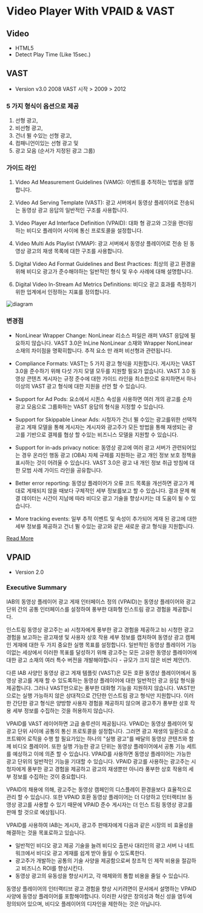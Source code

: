 # Video Player With VPAID & VAST

## Video
* HTML5
* Detect Play Time (Like 15sec.)

## VAST
* Version v3.0
2008 VAST 시작 > 2009 > 2012

### 5 가지 형식이 옵션으로 제공

1. 선형 광고, 
2. 비선형 광고, 
3. 건너 뛸 수있는 선형 광고, 
4. 컴패니언이있는 선형 광고 및 
5. 광고 모음 (순서가 지정된 광고 그룹)


### 가이드 라인
1. Video Ad Measurement Guidelines (VAMG): 이벤트를 추적하는 방법을 설명합니다.

2. Video Ad Serving Template (VAST): 광고 서버에서 동영상 플레이어로 전송되는 동영상 광고 응답의 일반적인 구조를 사용합니다.

3. Video Player Ad Interface Definition (VPAID): 대화 형 광고와 그것을 렌더링하는 비디오 플레이어 사이에 통신 프로토콜을 설정합니다.

4. Video Multi Ads Playlist (VMAP): 광고 서버에서 동영상 플레이어로 전송 된 동영상 광고의 재생 목록에 대한 구조를 사용합니다.

5. Digital Video Ad Format Guidelines and Best Practices: 최상의 광고 환경을 위해 비디오 광고가 준수해야하는 일반적인 형식 및 우수 사례에 대해 설명합니다.

6. Digital Video In-Stream Ad Metrics Definitions: 비디오 광고 효과를 측정하기위한 업계에서 인정하는 지표를 정의합니다.

![diagram](https://raw.githubusercontent.com/gmyou/video/master/asset/readme/1-1.png)

### 변경점
* NonLinear Wrapper Change: NonLinear 리소스 파일은 래퍼 VAST 응답에 필요하지 않습니다. VAST 3.0은 InLine NonLinear 소재와 Wrapper NonLinear 소재의 차이점을 명확히합니다. 추적 요소 만 래퍼 비선형과 관련됩니다.

* Compliance Formats: VAST는 5 가지 광고 형식을 지원합니다. 게시자는 VAST 3.0을 준수하기 위해 다섯 가지 모델 모두를 지원할 필요가 없습니다. VAST 3.0 동영상 콘텐츠 게시자는 규정 준수에 대한 가이드 라인을 최소한으로 유지하면서 하나 이상의 VAST 광고 형식에 대한 지원을 선언 할 수 있습니다.

* Support for Ad Pods: <Ad> 요소에서 시퀀스 속성을 사용하면 여러 개의 광고를 순차 광고 모음으로 그룹화하는 VAST 응답의 형식을 지정할 수 있습니다.

* Support for Skippable Linear Ads: 시청자가 건너 뛸 수있는 광고를위한 선택적 광고 게재 모델을 통해 게시자는 게시자와 광고주가 모든 방법을 통해 재생되는 광고를 기반으로 결제를 협상 할 수있는 비즈니스 모델을 지원할 수 있습니다.

* Support for in-ads privacy notice: 동영상 광고에 여러 광고 서버가 관련되어있는 경우 온라인 행동 광고 (OBA) 자체 규제를 지원하는 광고 개인 정보 보호 정책을 표시하는 것이 어려울 수 있습니다. VAST 3.0은 광고 내 개인 정보 취급 방침에 대한 모범 사례 가이드 라인을 공유합니다.

* Better error reporting: 동영상 플레이어가 오류 코드 목록을 개선하면 광고가 제대로 게재되지 않을 때보다 구체적인 세부 정보를보고 할 수 있습니다. 결과 문제 해결 데이터는 시간이 지남에 따라 비디오 광고 기술을 향상시키는 데 도움이 될 수 있습니다.

* More tracking events: 일부 추적 이벤트 및 속성이 추가되어 게재 된 광고에 대한 세부 정보를 제공하고 건너 뛸 수있는 광고와 같은 새로운 광고 형식을 지원합니다.

[Read More](https://github.com/gmyou/video/wiki#vast-v30)

## VPAID
* Version 2.0

### Executive Summary
IAB의 동영상 플레이어 광고 게재 인터페이스 정의 (VPAID)는 동영상 플레이어와 광고 단위 간의 공통 인터페이스를 설정하여 풍부한 대화형 인스트림 광고 경험을 제공합니다.

인스트림 동영상 광고주는 a) 시청자에게 풍부한 광고 경험을 제공하고 b) 시청한 광고 경험을 보고하는 광고재생 및 사용자 상호 작용 세부 정보를 캡처하여 동영상 광고 캠페인 게재에 대한 두 가지 중요한 실행 목표를 설정합니다. 일반적인 동영상 플레이어 기능이없는 세상에서 이러한 목표를 달성하기 위해 광고주는 모든 고유한 동영상 플레이어에 대한 광고 소재의 여러 특수 버전을 개발해야합니다 - 규모가 크지 않은 비싼 제안(?).

다른 IAB 사양인 동영상 광고 게재 템플릿 (VAST)은 모든 호환 동영상 플레이어에서 동영상 광고를 게재 할 수 있도록하는 동영상 플레이어에 대한 일반적인 광고 응답 형식을 제공합니다. 그러나 VAST만으로는 풍부한 대화형 기능을 지원하지 않습니다. VAST만으로는 실행 가능하지 않은 상대적으로 간단한 인스트림 광고 형식만 지원합니다. 이러한 간단한 광고 형식은 양방향 사용자 경험을 제공하지 않으며 광고주가 풍부한 상호 작용 세부 정보를 수집하는 것을 허용하지 않습니다.

VPAID를 VAST 레이어하면 고급 솔루션이 제공됩니다. VPAID는 동영상 플레이어 및 광고 단위 사이에 공통의 통신 프로토콜을 설정합니다. 그러면 광고 재생의 일환으로 소프트웨어 로직을 수행 할 필요가있는 하나의 "실행 광고"를 배달의 동영상 콘텐츠와 함께 비디오 플레이어. 또한 실행 가능한 광고 단위는 동영상 플레이어에서 공통 기능 세트를 예상하고 이에 의존 할 수 있습니다. VPAID를 사용하면 동영상 플레이어는 가능한 광고 단위의 일반적인 기능을 기대할 수 있습니다. VPAID 광고를 사용하는 광고주는 시청자에게 풍부한 광고 경험을 제공하고 광고의 재생뿐만 아니라 풍부한 상호 작용의 세부 정보를 수집하는 것이 중요합니다.

VPAID의 채용에 의해, 광고주는 동영상 캠페인의 디스플레이 환경을보다 효율적으로 관리 할 수 있습니다. 또한 VPAID 호환 동영상 플레이어는 더 다양하고 인터랙티브 동영상 광고를 사용할 수 있기 때문에 VPAID 준수 게시자는 더 인스 트림 동영상 광고를 판매 할 것으로 예상됩니다.

VPAID를 사용하여 IAB는 게시자, 광고주 판매자에게 다음과 같은 시장의 비 효율성을 해결하는 것을 목표로하고 있습니다.

* 일반적인 비디오 광고 제공 기술을 늘려 비디오 출판사 대리인의 광고 서버 나 네트워크에서 비디오 광고 게재를 쉽게 받아 들일 수 있도록한다.
* 광고주가 개발하는 공통의 기술 사양을 제공함으로써 창조적 인 제작 비용을 절감하고 비즈니스 ROI를 향상시킨다.
* 동영상 광고의 유동성을 향상시키고, 각 매체와의 통합 비용을 줄일 수 있습니다.

동영상 플레이어의 인터랙티브 광고 경험을 향상 시키려면이 문서에서 설명하는 VPAID 사양에 동영상 플레이어를 포함해야합니다. 이러한 사양은 창의성과 혁신 성을 염두에 정의되어 있으며, 비디오 플레이어의 디자인을 제한하는 것은 아닙니다.

